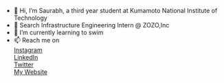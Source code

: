 - 👋 Hi, I’m Saurabh, a third year student at Kumamoto National Institute of Technology
- 👀 Search Infrastructure Engineering Intern @ ZOZO,Inc
- 🌱 I’m currently learning to swim
- 📫 Reach me on <br>
[Instagram](https://instagram.com/srbh.shrma) </br>
[LinkedIn](https://www.linkedin.com/in/sou127/) </br>
[Twitter](https://twitter.com/sourabu83) </br>
[My Website](https://saurabhsharma.codes/) </br>

<!---
sou127/sou127 is a ✨ special ✨ repository because its `README.md` (this file) appears on your GitHub profile.
You can click the Preview link to take a look at your changes.
--->
